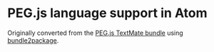 # PEG.js language support in Atom

Originally converted from the [PEG.js TextMate bundle](https://github.com/alexstrat/PEGjs.tmbundle)
using [bundle2package](https://github.com/atom/bundle2package).
